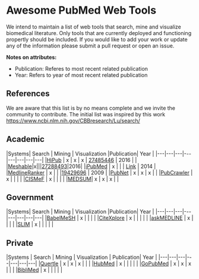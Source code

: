 # Awesome PubMed Web Tools

We intend to maintain a list of web tools that search, mine and visualize biomedical literature. Only tools that are currently deployed and functioning propertly should be included. If you would like to add your work or update any of the information please submit a pull request or open an issue. 

**Notes on attributes:**

* Publication: Referes to most recent related publication
* Year: Refers to year of most recent related publication

## References
We are aware that this list is by no means complete and we invite the community to contribute.
The initial list was inspired by this work https://www.ncbi.nlm.nih.gov/CBBresearch/Lu/search/

## Academic

|Systems| Search | Mining | Visualization |Publication| Year | 
|---|---|---|---|---|---|---|---|
|[HiPub](http://hipub.korea.ac.kr/) | x | x | x  | [27485446](https://www.ncbi.nlm.nih.gov/pubmed/27485446) | 2016 | | 
|[Meshable](https://www.ncbi.nlm.nih.gov/CBBresearch/Wilbur/IRET/MESHABLE/)|x|||[27288493](https://www.ncbi.nlm.nih.gov/pubmed/27288493)|2016|
|[iPubMed](http://ipubmed.ics.uci.edu) | x |  | | [Link](http://ipubmed.ics.uci.edu/pubs/) |  2014 | 
|[MedlineRanker](http://cbdm-01.zdv.uni-mainz.de/~jfontain/cms/)  | x | | |[19429696](https://www.ncbi.nlm.nih.gov/pubmed/19429696) | 2009 | 
|[PubNet](http://pubnet.gersteinlab.org/) | x | x | x  | |
|[PubCrawler](http://pubcrawler.gen.tcd.ie/) | x | | | |
|[CISMeF](http://www.cismef.org/)  | x | | | |
|[MEDSUM](http://webtools.mf.uni-lj.si/public/medsum.html)| x | x | x | |

## Government

|Systems| Search | Mining | Visualization |Publication| Year |
|---|---|---|---|---|---|---|---|
|[BabelMeSH](https://babelmesh.nlm.nih.gov)  | x | | |  | 
|[CiteXplore](https://europepmc.org) | x | | | | | 
|[askMEDLINE](http://askmedline.nlm.nih.gov/ask/ask.php) | x | | | | 
|[SLIM](https://pmi.nlm.nih.gov/slim/)  | x | | |  | | 

## Private

|Systems | Search | Mining | Visualization | Publication| Year | 
|---|---|---|---|---|---|---|
|[Quertle](http://www.quertle.info)   | x | x | x  |  | | 
|[HubMed](http://git.macropus.org/hubmed/)  | x | | |   | |
|[GoPubMed](https://www.gopubmed.org/) | x | x | x |  | |
|[BibliMed](http://biblimed.fr/) | x | | |  | |

